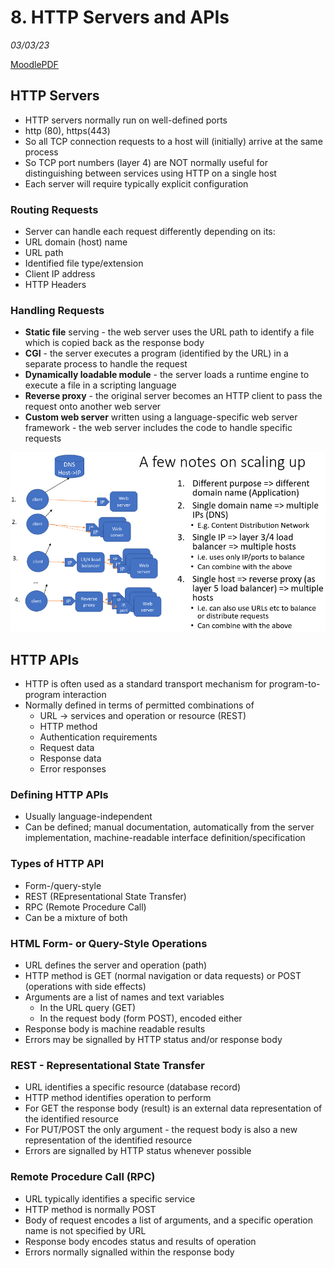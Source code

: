 # 8.  HTTP Servers and APIs
_03/03/23_

[MoodlePDF](https://moodle.nottingham.ac.uk/pluginfile.php/9398826/mod_page/content/1/10%20HTTP%20Servers%20and%20APIs.pdf)

## HTTP Servers
- HTTP servers normally run on well-defined ports
- http (80), https(443)
- So all TCP connection requests to a host will (initially) arrive at the same process
- So TCP port numbers (layer 4) are NOT normally useful for distinguishing between services using HTTP on a single host
- Each server will require typically explicit configuration

### Routing Requests
- Server can handle each request differently depending on its:
- URL domain (host) name
- URL path
- Identified file type/extension
- Client IP address
- HTTP Headers
### Handling Requests
- **Static file** serving - the web server uses the URL path to identify a file which is copied back as the response body
- **CGI** - the server executes a program (identified by the URL) in a separate process to handle the request
- **Dynamically loadable module** - the server loads a runtime engine to execute a file in a scripting language
- **Reverse proxy** - the original server becomes an HTTP client to pass the request onto another web server
- **Custom web server** written using a language-specific web server framework - the web server includes the code to handle specific requests

![](../_resources/20230303122030.png)

## HTTP APIs
- HTTP is often used as a standard transport mechanism for program-to-program interaction
- Normally defined in terms of permitted combinations of
	- URL -> services and operation or resource (REST)
	- HTTP method
	- Authentication requirements
	- Request data
	- Response data
	- Error responses

### Defining HTTP APIs
- Usually language-independent 
- Can be defined; manual documentation, automatically from the server implementation, machine-readable interface definition/specification

### Types of HTTP API
- Form-/query-style
- REST (REpresentational State Transfer)
- RPC (Remote Procedure Call)
- Can be a mixture of both

### HTML Form- or Query-Style Operations
- URL defines the server and operation (path)
- HTTP method is GET (normal navigation or data requests) or POST (operations with side effects)
- Arguments are a list of names and text variables
	- In the URL query (GET)
	- In the request body (form POST), encoded either
- Response body is machine readable results
- Errors may be signalled by HTTP status and/or response body

### REST - Representational State Transfer
- URL identifies a specific resource (database record)
- HTTP method identifies operation to perform
- For GET the response body (result) is an external data representation of the identified resource
- For PUT/POST the only argument - the request body is also a new representation of the identified resource
- Errors are signalled by HTTP status whenever possible

### Remote Procedure Call (RPC)
- URL typically identifies a specific service
- HTTP method is normally POST
- Body of request encodes a list of arguments, and a specific operation name is not specified by URL
- Response body encodes status and results of operation
- Errors normally signalled within the response body